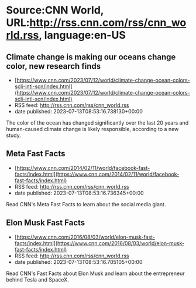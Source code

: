 # Source:CNN World, URL:http://rss.cnn.com/rss/cnn_world.rss, language:en-US

## Climate change is making our oceans change color, new research finds
 - [https://www.cnn.com/2023/07/12/world/climate-change-ocean-colors-scli-intl-scn/index.html](https://www.cnn.com/2023/07/12/world/climate-change-ocean-colors-scli-intl-scn/index.html)
 - RSS feed: http://rss.cnn.com/rss/cnn_world.rss
 - date published: 2023-07-13T08:53:16.738130+00:00

The color of the ocean has changed significantly over the last 20 years and human-caused climate change is likely responsible, according to a new study.

## Meta Fast Facts
 - [https://www.cnn.com/2014/02/11/world/facebook-fast-facts/index.html](https://www.cnn.com/2014/02/11/world/facebook-fast-facts/index.html)
 - RSS feed: http://rss.cnn.com/rss/cnn_world.rss
 - date published: 2023-07-13T08:53:16.736345+00:00

Read CNN's Meta Fast Facts to learn about the social media giant.

## Elon Musk Fast Facts
 - [https://www.cnn.com/2016/08/03/world/elon-musk-fast-facts/index.html](https://www.cnn.com/2016/08/03/world/elon-musk-fast-facts/index.html)
 - RSS feed: http://rss.cnn.com/rss/cnn_world.rss
 - date published: 2023-07-13T08:53:16.705105+00:00

Read CNN's Fast Facts about Elon Musk and learn about the entrepreneur behind Tesla and SpaceX.

